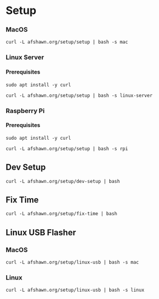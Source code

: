 # Setup



### MacOS
```curl -L afshawn.org/setup/setup | bash -s mac```

### Linux Server
#### Prerequisites
```sudo apt install -y curl```

```curl -L afshawn.org/setup/setup | bash -s linux-server```

### Raspberry Pi
#### Prerequisites
```sudo apt install -y curl```

```curl -L afshawn.org/setup/setup | bash -s rpi```

## Dev Setup
```curl -L afshawn.org/setup/dev-setup | bash```

## Fix Time
```curl -L afshawn.org/setup/fix-time | bash```

## Linux USB Flasher
### MacOS
```curl -L afshawn.org/setup/linux-usb | bash -s mac```
### Linux

```curl -L afshawn.org/setup/linux-usb | bash -s linux```

